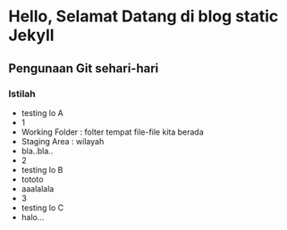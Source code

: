 # Hello, Selamat Datang di blog static Jekyll #
## Pengunaan Git sehari-hari ##

### Istilah ###
* testing lo A
* 1
* Working Folder : folter tempat file-file kita berada
* Staging Area : wilayah
* bla..bla..
* 2
* testing lo B
* tototo
* aaalalala
* 3
* testing lo C
* halo...
